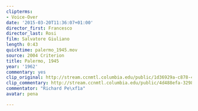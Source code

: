 ```yaml
---
clipterms:
- Voice-Over
date: '2015-03-20T11:36:07+01:00'
director_first: Francesco
director_last: Rosi
film: Salvatore Giuliano
length: 0:43
quicktime: palermo_1945.mov
source: 2004 Criterion
title: Palermo, 1945
year: '1962'
commentary: yes
clip_original: http://stream.ccnmtl.columbia.edu/public/1d36929a-c878-4aea-b1c4-f6ebd17006d4-039_salvatore_FLG-mp4-aac-480w-850kbps-ffmpeg.mp4
clip_commentary: http://stream.ccnmtl.columbia.edu/public/4d488efa-3298-4ef0-8997-64835ac900fb-039_salvatore_commentary_FLG-mp4-aac-480w-850kbps-ffmpeg.mp4
commentator: "Richard Pe\xf1a"
avatar: pena

---
```

